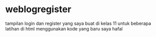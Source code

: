 # weblogregister
tampilan login dan register yang saya buat di kelas 11 untuk beberapa latihan di html menggunakan kode yang baru saya hafal
